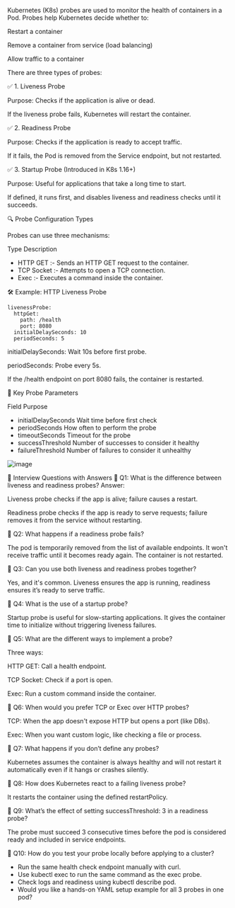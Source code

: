 Kubernetes (K8s) probes are used to monitor the health of containers in a Pod. Probes help Kubernetes decide whether to:

Restart a container

Remove a container from service (load balancing)

Allow traffic to a container

There are three types of probes:

✅ 1. Liveness Probe

Purpose: Checks if the application is alive or dead.

If the liveness probe fails, Kubernetes will restart the container.

✅ 2. Readiness Probe

Purpose: Checks if the application is ready to accept traffic.

If it fails, the Pod is removed from the Service endpoint, but not restarted.

✅ 3. Startup Probe (Introduced in K8s 1.16+)

Purpose: Useful for applications that take a long time to start.

If defined, it runs first, and disables liveness and readiness checks until it succeeds.

🔍 Probe Configuration Types

Probes can use three mechanisms:

Type	Description

* HTTP GET :-	Sends an HTTP GET request to the container.
* TCP Socket :-	Attempts to open a TCP connection.
* Exec	:- Executes a command inside the container.

🛠️ Example: HTTP Liveness Probe
```
livenessProbe:
  httpGet:
    path: /health
    port: 8080
  initialDelaySeconds: 10
  periodSeconds: 5

```

initialDelaySeconds: Wait 10s before first probe.

periodSeconds: Probe every 5s.

If the /health endpoint on port 8080 fails, the container is restarted.

🧠 Key Probe Parameters

Field	Purpose
* initialDelaySeconds	Wait time before first check
* periodSeconds	How often to perform the probe
* timeoutSeconds	Timeout for the probe
* successThreshold	Number of successes to consider it healthy
* failureThreshold	Number of failures to consider it unhealthy

![image](https://github.com/user-attachments/assets/e2404fac-9bdf-4e81-8c05-a95cec5ff164)

🎯 Interview Questions with Answers
🔸 Q1: What is the difference between liveness and readiness probes?
Answer:

Liveness probe checks if the app is alive; failure causes a restart.

Readiness probe checks if the app is ready to serve requests; failure removes it from the service without restarting.

🔸 Q2: What happens if a readiness probe fails?

The pod is temporarily removed from the list of available endpoints. It won't receive traffic until it becomes ready again. The container is not restarted.

🔸 Q3: Can you use both liveness and readiness probes together?

Yes, and it's common. Liveness ensures the app is running, readiness ensures it’s ready to serve traffic.

🔸 Q4: What is the use of a startup probe?

Startup probe is useful for slow-starting applications. It gives the container time to initialize without triggering liveness failures.

🔸 Q5: What are the different ways to implement a probe?

Three ways:

HTTP GET: Call a health endpoint.

TCP Socket: Check if a port is open.

Exec: Run a custom command inside the container.

🔸 Q6: When would you prefer TCP or Exec over HTTP probes?

TCP: When the app doesn't expose HTTP but opens a port (like DBs).

Exec: When you want custom logic, like checking a file or process.

🔸 Q7: What happens if you don’t define any probes?

Kubernetes assumes the container is always healthy and will not restart it automatically even if it hangs or crashes silently.

🔸 Q8: How does Kubernetes react to a failing liveness probe?

It restarts the container using the defined restartPolicy.

🔸 Q9: What’s the effect of setting successThreshold: 3 in a readiness probe?

The probe must succeed 3 consecutive times before the pod is considered ready and included in service endpoints.

🔸 Q10: How do you test your probe locally before applying to a cluster?

* Run the same health check endpoint manually with curl.
* Use kubectl exec to run the same command as the exec probe.
* Check logs and readiness using kubectl describe pod.
* Would you like a hands-on YAML setup example for all 3 probes in one pod?

